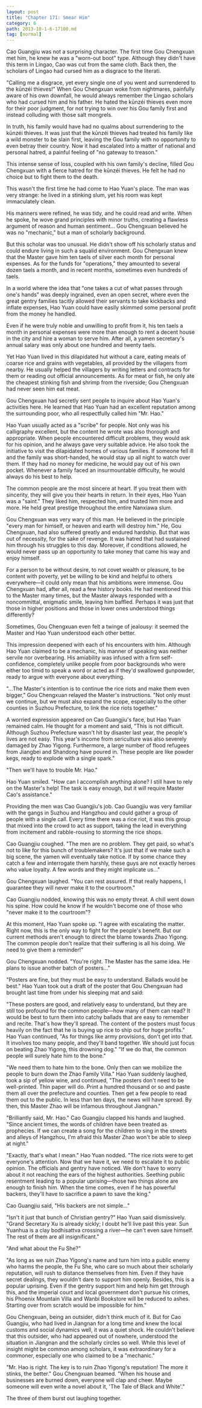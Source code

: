 ```yaml
---
layout: post
title: "Chapter 171: Smear Him"
category: 6
path: 2013-10-1-6-17100.md
tag: [normal]
---
```


Cao Guangjiu was not a surprising character. The first time Gou Chengxuan met him, he knew he was a "worn-out boot" type. Although they didn't have this term in Lingao, Cao was cut from the same cloth. Back then, the scholars of Lingao had cursed him as a disgrace to the literati.

"Calling me a disgrace, yet every single one of you went and surrendered to the kūnzéi thieves!" When Gou Chengxuan woke from nightmares, painfully aware of his own downfall, he would always remember the Lingao scholars who had cursed him and his father. He hated the kūnzéi thieves even more for their poor judgment, for not trying to win over his Gou family first and instead colluding with those salt mongrels.

In truth, his family would have had no qualms about surrendering to the kūnzéi thieves. It was just that the kūnzéi thieves had treated his family like a wild monster to be slain first, leaving the Gou family with no opportunity to even betray their country. Now it had escalated into a matter of national and personal hatred, a painful feeling of "no gateway to treason."

This intense sense of loss, coupled with his own family's decline, filled Gou Chengxuan with a fierce hatred for the kūnzéi thieves. He felt he had no choice but to fight them to the death.

This wasn't the first time he had come to Hao Yuan's place. The man was very strange: he lived in a stinking slum, yet his room was kept immaculately clean.

His manners were refined, he was tidy, and he could read and write. When he spoke, he wove grand principles with minor truths, creating a flawless argument of reason and human sentiment... Gou Chengxuan believed he was no "mechanic," but a man of scholarly background.

But this scholar was too unusual. He didn't show off his scholarly status and could endure living in such a squalid environment. Gou Chengxuan knew that the Master gave him ten taels of silver each month for personal expenses. As for the funds for "operations," they amounted to several dozen taels a month, and in recent months, sometimes even hundreds of taels.

In a world where the idea that "one takes a cut of what passes through one's hands" was deeply ingrained, even an open secret, where even the great gentry families tacitly allowed their servants to take kickbacks and inflate expenses, Hao Yuan could have easily skimmed some personal profit from the money he handled.

Even if he were truly noble and unwilling to profit from it, his ten taels a month in personal expenses were more than enough to rent a decent house in the city and hire a woman to serve him. After all, a yamen secretary's annual salary was only about one hundred and twenty taels.

Yet Hao Yuan lived in this dilapidated hut without a care, eating meals of coarse rice and grains with vegetables, all provided by the villagers from nearby. He usually helped the villagers by writing letters and contracts for them or reading out official announcements. As for meat or fish, he only ate the cheapest stinking fish and shrimp from the riverside; Gou Chengxuan had never seen him eat meat.

Gou Chengxuan had secretly sent people to inquire about Hao Yuan's activities here. He learned that Hao Yuan had an excellent reputation among the surrounding poor, who all respectfully called him "Mr. Hao."

Hao Yuan usually acted as a "scribe" for people. Not only was his calligraphy excellent, but the content he wrote was also thorough and appropriate. When people encountered difficult problems, they would ask for his opinion, and he always gave very suitable advice. He also took the initiative to visit the dilapidated homes of various families. If someone fell ill and the family was short-handed, he would stay up all night to watch over them. If they had no money for medicine, he would pay out of his own pocket. Whenever a family faced an insurmountable difficulty, he would always do his best to help.

The common people are the most sincere at heart. If you treat them with sincerity, they will give you their hearts in return. In their eyes, Hao Yuan was a "saint." They liked him, respected him, and trusted him more and more. He held great prestige throughout the entire Nanxiawa slum.

Gou Chengxuan was very wary of this man. He believed in the principle "every man for himself, or heaven and earth will destroy him." He, Gou Chengxuan, had also suffered greatly and endured hardship. But that was out of necessity, for the sake of revenge. It was hatred that had sustained him through his struggles to this day. Moreover, if conditions allowed, he would never pass up an opportunity to take money that came his way and enjoy himself.

For a person to be without desire, to not covet wealth or pleasure, to be content with poverty, yet be willing to be kind and helpful to others everywhere—it could only mean that his ambitions were immense. Gou Chengxuan had, after all, read a few history books. He had mentioned this to the Master many times, but the Master always responded with a noncommittal, enigmatic smile, leaving him baffled. Perhaps it was just that those in higher positions and those in lower ones understood things differently?

Sometimes, Gou Chengxuan even felt a twinge of jealousy: it seemed the Master and Hao Yuan understood each other better.

This impression deepened with each of his encounters with him. Although Hao Yuan claimed to be a mechanic, his manner of speaking was neither servile nor overbearing. His amiability was infused with a firm self-confidence, completely unlike people from poor backgrounds who were either too timid to speak a word or acted as if they'd swallowed gunpowder, ready to argue with everyone about everything.

"...The Master's intention is to continue the rice riots and make them even bigger," Gou Chengxuan relayed the Master's instructions. "Not only must we continue, but we must also expand the scope, especially to the other counties in Suzhou Prefecture, to link the rice riots together."

A worried expression appeared on Cao Guangjiu's face, but Hao Yuan remained calm. He thought for a moment and said, "This is not difficult. Although Suzhou Prefecture wasn't hit by disaster last year, the people's lives are not easy. This year's income from sericulture was also severely damaged by Zhao Yigong. Furthermore, a large number of flood refugees from Jiangbei and Shandong have poured in. These people are like powder kegs, ready to explode with a single spark."

"Then we'll have to trouble Mr. Hao."

Hao Yuan smiled. "How can I accomplish anything alone? I still have to rely on the Master's help! The task is easy enough, but it will require Master Cao's assistance."

Providing the men was Cao Guangjiu's job. Cao Guangjiu was very familiar with the gangs in Suzhou and Hangzhou and could gather a group of people with a single call. Every time there was a rice riot, it was this group that mixed into the crowd to act as support, taking the lead in everything from incitement and rabble-rousing to storming the rice shops.

Cao Guangjiu coughed. "The men are no problem. They get paid, so what's not to like for this bunch of troublemakers? It's just that if we make such a big scene, the yamen will eventually take notice. If by some chance they catch a few and interrogate them harshly, these guys are not exactly heroes who value loyalty. A few words and they might implicate us..."

Gou Chengxuan laughed. "You can rest assured. If that really happens, I guarantee they will never make it to the courtroom."

Cao Guangjiu nodded, knowing this was no empty threat. A chill went down his spine. How could he know if he wouldn't become one of those who "never make it to the courtroom"?

At this moment, Hao Yuan spoke up. "I agree with escalating the matter. Right now, this is the only way to fight for the people's benefit. But our current methods aren't enough to direct the blame towards Zhao Yigong. The common people don't realize that their suffering is all his doing. We need to give them a reminder!"

Gou Chengxuan nodded. "You're right. The Master has the same idea. He plans to issue another batch of posters..."

"Posters are fine, but they must be easy to understand. Ballads would be best." Hao Yuan took out a draft of the poster that Gou Chengxuan had brought last time from under his sleeping mat and said:

"These posters are good, and relatively easy to understand, but they are still too profound for the common people—how many of them can read? It would be best to turn them into catchy ballads that are easy to remember and recite. That's how they'll spread. The content of the posters must focus heavily on the fact that he is buying up rice to ship out for huge profits." Hao Yuan continued, "As for things like army provisions, don't get into that. It involves too many people, and they'll band together. We should just focus on beating Zhao Yigong, this drowning dog." "If we do that, the common people will surely hate him to the bone."

"We need them to hate him to the bone. Only then can we mobilize the people to burn down the Zhao Family Villa." Hao Yuan suddenly laughed, took a sip of yellow wine, and continued, "The posters don't need to be well-printed. Thin paper will do. Print a hundred thousand or so and paste them all over the prefecture and counties. Then get a few people to read them out to the public. In less than ten days, the news will have spread. By then, this Master Zhao will be infamous throughout Jiangnan."

"Brilliantly said, Mr. Hao." Cao Guangjiu clapped his hands and laughed. "Since ancient times, the words of children have been treated as prophecies. If we can create a song for the children to sing in the streets and alleys of Hangzhou, I'm afraid this Master Zhao won't be able to sleep at night."

"Exactly, that's what I mean." Hao Yuan nodded. "The rice riots were to get everyone's attention. Now that we have it, we need to escalate it to public opinion. The officials and gentry have noticed. We don't have to worry about it not reaching the ears of the highest authorities. Seething public resentment leading to a popular uprising—those two things alone are enough to finish him. When the time comes, even if he has powerful backers, they'll have to sacrifice a pawn to save the king."

Cao Guangjiu said, "His backers are not simple..."

"Isn't it just that bunch of Christian gentry?" Hao Yuan said dismissively. "Grand Secretary Xu is already sickly; I doubt he'll live past this year. Sun Yuanhua is a clay bodhisattva crossing a river—he can't even save himself. The rest of them are all insignificant."

"And what about the Fu She?"

"As long as we ruin Zhao Yigong's name and turn him into a public enemy who harms the people, the Fu She, who care so much about their scholarly reputation, will rush to distance themselves from him. Even if they have secret dealings, they wouldn't dare to support him openly. Besides, this is a popular uprising. Even if the gentry support him and help him get through this, and the imperial court and local government don't pursue his crimes, his Phoenix Mountain Villa and Wanbi Bookstore will be reduced to ashes. Starting over from scratch would be impossible for him."

Gou Chengxuan, being an outsider, didn't think much of it. But for Cao Guangjiu, who had lived in Jiangnan for a long time and knew the local customs and social dynamics well, it was a quiet shock. He couldn't believe that this outsider, who had appeared out of nowhere, understood the situation in Jiangnan and the scholarly circles so well. While this level of insight might be common among scholars, it was extraordinary for a commoner, especially one who claimed to be a "mechanic."

"Mr. Hao is right. The key is to ruin Zhao Yigong's reputation! The more it stinks, the better." Gou Chengxuan beamed. "When his house and businesses are burned down, everyone will clap and cheer. Maybe someone will even write a novel about it, 'The Tale of Black and White'."

The three of them burst out laughing together.